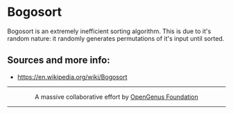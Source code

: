 # Bogosort

Bogosort is an extremely inefficient sorting algorithm. This is due to it's random nature: it randomly generates permutations of it's input until sorted.

## Sources and more info:

- https://en.wikipedia.org/wiki/Bogosort

---

<p align="center">
	A massive collaborative effort by <a href="https://github.com/OpenGenus/cosmos">OpenGenus Foundation</a> 
</p>

---
